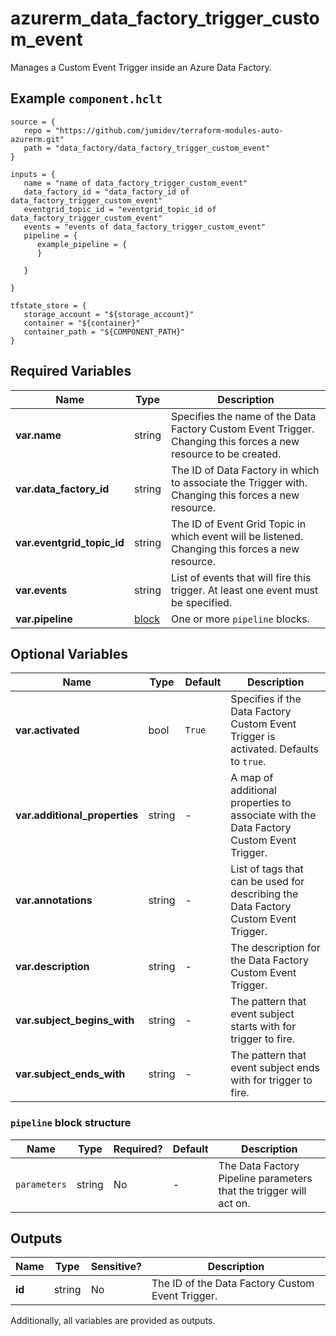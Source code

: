 # azurerm_data_factory_trigger_custom_event

Manages a Custom Event Trigger inside an Azure Data Factory.

## Example `component.hclt`

```hcl
source = {
   repo = "https://github.com/jumidev/terraform-modules-auto-azurerm.git" 
   path = "data_factory/data_factory_trigger_custom_event" 
}

inputs = {
   name = "name of data_factory_trigger_custom_event" 
   data_factory_id = "data_factory_id of data_factory_trigger_custom_event" 
   eventgrid_topic_id = "eventgrid_topic_id of data_factory_trigger_custom_event" 
   events = "events of data_factory_trigger_custom_event" 
   pipeline = {
      example_pipeline = {
      }
  
   }
 
}

tfstate_store = {
   storage_account = "${storage_account}" 
   container = "${container}" 
   container_path = "${COMPONENT_PATH}" 
}

```

## Required Variables

| Name | Type |  Description |
| ---- | --------- |  ----------- |
| **var.name** | string |  Specifies the name of the Data Factory Custom Event Trigger. Changing this forces a new resource to be created. | 
| **var.data_factory_id** | string |  The ID of Data Factory in which to associate the Trigger with. Changing this forces a new resource. | 
| **var.eventgrid_topic_id** | string |  The ID of Event Grid Topic in which event will be listened. Changing this forces a new resource. | 
| **var.events** | string |  List of events that will fire this trigger. At least one event must be specified. | 
| **var.pipeline** | [block](#pipeline-block-structure) |  One or more `pipeline` blocks. | 

## Optional Variables

| Name | Type |  Default  |  Description |
| ---- | --------- |  ----------- | ----------- |
| **var.activated** | bool |  `True`  |  Specifies if the Data Factory Custom Event Trigger is activated. Defaults to `true`. | 
| **var.additional_properties** | string |  -  |  A map of additional properties to associate with the Data Factory Custom Event Trigger. | 
| **var.annotations** | string |  -  |  List of tags that can be used for describing the Data Factory Custom Event Trigger. | 
| **var.description** | string |  -  |  The description for the Data Factory Custom Event Trigger. | 
| **var.subject_begins_with** | string |  -  |  The pattern that event subject starts with for trigger to fire. | 
| **var.subject_ends_with** | string |  -  |  The pattern that event subject ends with for trigger to fire. | 

### `pipeline` block structure

| Name | Type | Required? | Default | Description |
| ---- | ---- | --------- | ------- | ----------- |
| `parameters` | string | No | - | The Data Factory Pipeline parameters that the trigger will act on. |



## Outputs

| Name | Type | Sensitive? | Description |
| ---- | ---- | --------- | --------- |
| **id** | string | No  | The ID of the Data Factory Custom Event Trigger. | 

Additionally, all variables are provided as outputs.
